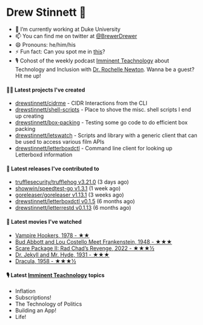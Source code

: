 
# Drew Stinnett 👋

- 🔭 I’m currently working at Duke University
- 📫 You can find me on twitter at [@BrewerDrewer](https://twitter.com/BrewerDrewer)
- 😄 Pronouns: he/him/his
- ⚡ Fun fact: Can you spot me in [this](https://www.youtube.com/watch?v=oL9WnB0qHBA)?
- 🎙 Cohost of the weekly podcast [Imminent Teachnology](https://podcast.imminentteachnology.com/) about Technology and Inclusion with [Dr. Rochelle Newton](https://www.linkedin.com/in/drrochellenewton/). Wanna be a guest? Hit me up!

#### 👨‍💻 Latest projects I've created
- [drewstinnett/cidrme](https://github.com/drewstinnett/cidrme) - CIDR Interactions from the CLI
- [drewstinnett/shell-scripts](https://github.com/drewstinnett/shell-scripts) - Place to shove the misc. shell scripts I end up creating
- [drewstinnett/box-packing](https://github.com/drewstinnett/box-packing) - Testing some go code to do efficient box packing
- [drewstinnett/letswatch](https://github.com/drewstinnett/letswatch) - Scripts and library with a generic client that can be used to access various film APIs
- [drewstinnett/letterboxdctl](https://github.com/drewstinnett/letterboxdctl) - Command line client for looking up Letterboxd information

#### 🚀 Latest releases I've contributed to
- [trufflesecurity/trufflehog v3.21.0](https://github.com/trufflesecurity/trufflehog/releases/tag/v3.21.0) (3 days ago)
- [showwin/speedtest-go v1.3.1](https://github.com/showwin/speedtest-go/releases/tag/v1.3.1) (1 week ago)
- [goreleaser/goreleaser v1.13.1](https://github.com/goreleaser/goreleaser/releases/tag/v1.13.1) (3 weeks ago)
- [drewstinnett/letterboxdctl v0.1.5](https://github.com/drewstinnett/letterboxdctl/releases/tag/v0.1.5) (6 months ago)
- [drewstinnett/letterrestd v0.1.13](https://github.com/drewstinnett/letterrestd/releases/tag/v0.1.13) (6 months ago)

#### 🍿 Latest movies I've watched
- [Vampire Hookers, 1978 - ★★](https://letterboxd.com/mondodrew/film/vampire-hookers/)
- [Bud Abbott and Lou Costello Meet Frankenstein, 1948 - ★★★](https://letterboxd.com/mondodrew/film/bud-abbott-and-lou-costello-meet-frankenstein/)
- [Scare Package II: Rad Chad’s Revenge, 2022 - ★★★½](https://letterboxd.com/mondodrew/film/scare-package-ii-rad-chads-revenge/)
- [Dr. Jekyll and Mr. Hyde, 1931 - ★★★](https://letterboxd.com/mondodrew/film/dr-jekyll-and-mr-hyde-1931/)
- [Dracula, 1958 - ★★★½](https://letterboxd.com/mondodrew/film/dracula-1958/)

#### 🎙 Latest [Imminent Teachnology](https://podcast.imminentteachnology.com/) topics
- Inflation
- Subscriptions!
- The Technology of Politics
- Building an App!
- Life!
